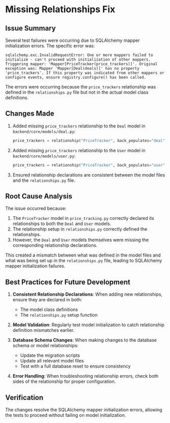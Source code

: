 # Missing Relationships Fix

## Issue Summary

Several test failures were occurring due to SQLAlchemy mapper initialization errors. The specific error was:

```
sqlalchemy.exc.InvalidRequestError: One or more mappers failed to initialize - can't proceed with initialization of other mappers. Triggering mapper: 'Mapper[PriceTracker(price_trackers)]'. Original exception was: Mapper 'Mapper[Deal(deals)]' has no property 'price_trackers'. If this property was indicated from other mappers or configure events, ensure registry.configure() has been called.
```

The errors were occurring because the `price_trackers` relationship was defined in the `relationships.py` file but not in the actual model class definitions.

## Changes Made

1. Added missing `price_trackers` relationship to the `Deal` model in `backend/core/models/deal.py`:
   ```python
   price_trackers = relationship("PriceTracker", back_populates="deal", cascade="all, delete-orphan")
   ```

2. Added missing `price_trackers` relationship to the `User` model in `backend/core/models/user.py`:
   ```python
   price_trackers = relationship("PriceTracker", back_populates="user", cascade="all, delete-orphan")
   ```

3. Ensured relationship declarations are consistent between the model files and the `relationships.py` file.

## Root Cause Analysis

The issue occurred because:

1. The `PriceTracker` model in `price_tracking.py` correctly declared its relationships to both the `Deal` and `User` models.
2. The relationship setup in `relationships.py` correctly defined the relationships.
3. However, the `Deal` and `User` models themselves were missing the corresponding relationship declarations.

This created a mismatch between what was defined in the model files and what was being set up in the `relationships.py` file, leading to SQLAlchemy mapper initialization failures.

## Best Practices for Future Development

1. **Consistent Relationship Declarations**: When adding new relationships, ensure they are declared in both:
   - The model class definitions
   - The `relationships.py` setup function

2. **Model Validation**: Regularly test model initialization to catch relationship definition mismatches earlier.

3. **Database Schema Changes**: When making changes to the database schema or model relationships:
   - Update the migration scripts
   - Update all relevant model files
   - Test with a full database reset to ensure consistency

4. **Error Handling**: When troubleshooting relationship errors, check both sides of the relationship for proper configuration.

## Verification

The changes resolve the SQLAlchemy mapper initialization errors, allowing the tests to proceed without failing on model initialization. 